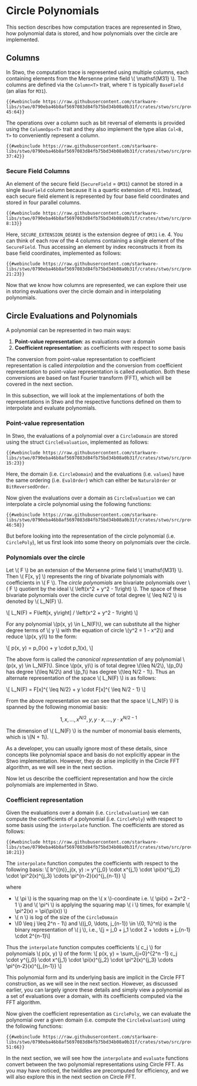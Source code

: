 # Circle Polynomials

This section describes how computation traces are represented in Stwo, how polynomial data is stored, and how polynomials over the circle are implemented.

## Columns

In Stwo, the computation trace is represented using multiple columns, each containing elements from the Mersenne prime field \\( \mathsf{M31} \\). The columns are defined via the `Column<T>` trait, where `T` is typically `BaseField` (an alias for `M31`).

```rust,no_run,noplayground
{{#webinclude https://raw.githubusercontent.com/starkware-libs/stwo/0790eba46b8af5697083d84fb75bd34b08a0b31f/crates/stwo/src/prover/backend/mod.rs 45:64}}
```

The operations over a column such as bit reversal of elements is provided using the `ColumnOps<T>` trait and they also implement the type alias `Col<B, T>` to conveniently represent a column.

```rust,no_run,noplayground
{{#webinclude https://raw.githubusercontent.com/starkware-libs/stwo/0790eba46b8af5697083d84fb75bd34b08a0b31f/crates/stwo/src/prover/backend/mod.rs 37:42}}
```

### Secure Field Columns

An element of the secure field (`SecureField` = `QM31`) cannot be stored in a single `BaseField` column because it is a quartic extension of `M31`. Instead, each secure field element is represented by four base field coordinates and stored in four parallel columns.

```rust,no_run,noplayground
{{#webinclude https://raw.githubusercontent.com/starkware-libs/stwo/0790eba46b8af5697083d84fb75bd34b08a0b31f/crates/stwo/src/prover/secure_column.rs 8:13}}
```

Here, `SECURE_EXTENSION_DEGREE` is the extension degree of `QM31` i.e. 4. You can think of each row of the 4 columns containing a single element of the `SecureField`. Thus accessing an element by index reconstructs it from its base field coordinates, implemented as follows:

```rust,no_run,noplayground
{{#webinclude https://raw.githubusercontent.com/starkware-libs/stwo/0790eba46b8af5697083d84fb75bd34b08a0b31f/crates/stwo/src/prover/secure_column.rs 21:23}}
```

Now that we know how columns are represented, we can explore their use in storing evaluations over the circle domain and in interpolating polynomials.


## Circle Evaluations and Polynomials

A polynomial can be represented in two main ways:
1. **Point-value representation**: as evaluations over a domain
2. **Coefficient representation**: as coefficients with respect to some basis

The conversion from point-value representation to coefficient representation is called _interpolation_ and the conversion from coefficient representation to point-value representation is called _evaluation_. Both these conversions are based on fast Fourier transform (FFT), which will be covered in the next section. 

In this subsection, we will look at the implementations of both the representations in Stwo and the respective functions defined on them to interpolate and evaluate polynomials.

### Point-value representation
In Stwo, the evaluations of a polynomial over a `CircleDomain` are stored using the struct `CircleEvaluation`, implemented as follows:

```rust,no_run,noplayground
{{#webinclude https://raw.githubusercontent.com/starkware-libs/stwo/0790eba46b8af5697083d84fb75bd34b08a0b31f/crates/stwo/src/prover/poly/circle/evaluation.rs 15:23}}
```
Here, the domain (i.e. `CircleDomain`) and the evaluations (i.e. `values`) have the same ordering (i.e. `EvalOrder`) which can either be `NaturalOrder` or `BitReversedOrder`.

Now given the evaluations over a domain as `CircleEvaluation` we can interpolate a circle polynomial using the following functions:

```rust,no_run,noplayground
{{#webinclude https://raw.githubusercontent.com/starkware-libs/stwo/0790eba46b8af5697083d84fb75bd34b08a0b31f/crates/stwo/src/prover/poly/circle/evaluation.rs 46:58}}
```

But before looking into the representation of the circle polynomial (i.e. `CirclePoly`), let us first look into some theory on polynomials over the circle.


### Polynomials over the circle

Let \\( F \\) be an extension of the Mersenne prime field \\( \mathsf{M31} \\). Then \\( F[x, y] \\) represents the ring of bivariate polynomials with coefficients in \\( F \\). The _circle polynomials_ are bivariate polynomials over \\( F \\) quotient by the ideal \\( \left(x^2 + y^2 - 1\right) \\). The space of these bivariate polynomials over the circle curve of total degree \\( \leq N/2 \\) is denoted by \\( L_N(F) \\).

\\[ L_N(F) =  F\left[x, y\right] / \left(x^2 + y^2 - 1\right) \\]

For any polynomial \\(p(x, y) \in L_N(F)\\), we can substitute all the higher degree terms of \\( y \\) with the equation of circle \\(y^2 = 1 - x^2\\) and reduce \\(p(x, y)\\) to the form:

\\[
p(x, y) = p_0(x) + y \cdot p_1(x),
\\]

The above form is called the _canonical representation_ of any polynomial \\(p(x, y) \in L_N(F)\\). Since \\(p(x, y)\\) is of total degree \\(\leq N/2\\), \\(p_0\\) has degree \\(\leq N/2\\) and \\(p_1\\) has degree \\(\leq N/2 - 1\\). Thus an alternate representation of the space \\( L_N(F) \\) is as follows:

\\[
L_N(F) = F[x]^{ \leq N/2} + y \cdot F[x]^{ \leq N/2 - 1} 
\\]


From the above representation we can see that the space \\( L_N(F) \\) is spanned by the following monomial basis:

$$
1, x, \ldots, x^{N/2}, y, y \cdot x, \ldots, y \cdot x^{N/2 - 1}
$$

The dimension of \\( L_N(F) \\) is the number of monomial basis elements, which is \\(N + 1\\).

As a developer, you can usually ignore most of these details, since concepts like polynomial space and basis do not explicitly appear in the Stwo implementation. However, they do arise implicitly in the Circle FFT algorithm, as we will see in the next section.

Now let us describe the coefficient representation and how the circle polynomials are implemented in Stwo.

### Coefficient representation

Given the evaluations over a domain (i.e. `CircleEvaluation`) we can compute the coefficients of a polynomial (i.e. `CirclePoly`) with respect to some basis using the `interpolate` function. The coefficients are stored as follows:
```rust,no_run,noplayground
{{#webinclude https://raw.githubusercontent.com/starkware-libs/stwo/0790eba46b8af5697083d84fb75bd34b08a0b31f/crates/stwo/src/prover/poly/circle/poly.rs 10:21}}
```

The `interpolate` function computes the coefficients with respect to the following basis:
\\[
b^{(n)}_j(x, y) := y^{j_0} \cdot x^{j_1} \cdot \pi(x)^{j_2} \cdot \pi^2(x)^{j_3} \cdots \pi^{n-2}(x)^{j\_{n-1}}
\\]
 
where 
- \\( \pi \\) is the squaring map on the \\( x \\)-coordinate i.e. \\( \pi(x) = 2x^2 - 1 \\) and \\( \pi^i \\) is applying the squaring map \\( i \\) times, for example \\( \pi^2(x) = \pi(\pi(x)) \\)
- \\( n \\) is log of the size of the `CircleDomain`
- \\(0 \leq j \leq 2^n - 1\\) and \\((j_0, \ldots, j_{n-1}) \in \\{0, 1\\}^n\\) is the binary representation of \\( j \\), i.e., \\[j = j_0 + j_1 \cdot 2 + \cdots + j_{n-1} \cdot 2^{n-1}\\]

Thus the `interpolate` function computes coefficients \\( c_j \\) for polynomials \\( p(x, y) \\) of the form:
\\[
p(x, y) = \sum_{j=0}^{2^n -1} c_j \cdot y^{j_0} \cdot x^{j_1} \cdot \pi(x)^{j_2} \cdot \pi^2(x)^{j_3} \cdots \pi^{n-2}(x)^{j\_{n-1}}
\\]

This polynomial form and its underlying basis are implicit in the Circle FFT construction, as we will see in the next section. However, as discussed earlier, you can largely ignore these details and simply view a polynomial as a set of evaluations over a domain, with its coefficients computed via the FFT algorithm.

Now given the coefficient representation as `CirclePoly`, we can evaluate the polynomial over a given domain (i.e. compute the `CircleEvaluation`) using the following functions:
```rust,no_run,noplayground
{{#webinclude https://raw.githubusercontent.com/starkware-libs/stwo/0790eba46b8af5697083d84fb75bd34b08a0b31f/crates/stwo/src/prover/poly/circle/poly.rs 51:66}}
```

In the next section, we will see how the `interpolate` and `evaluate` functions convert between the two polynomial representations using Circle FFT. As you may have noticed, the twiddles are precomputed for efficiency, and we will also explore this in the next section on Circle FFT.